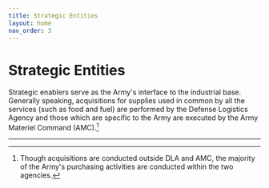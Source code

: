 ```yaml
---
title: Strategic Entities
layout: home
nav_order: 3
---
```


# Strategic Entities

Strategic enablers serve as the Army's interface to the industrial base. Generally speaking, acquisitions for supplies used in common by all the services (such as food and fuel) are performed by the Defense Logistics Agency and those which are specific to the Army are executed by the Army Materiel Command (AMC).[^1]

----

[^1]: Though acquisitions are conducted outside DLA and AMC, the majority of the Army's purchasing activities are conducted within the two agencies.
